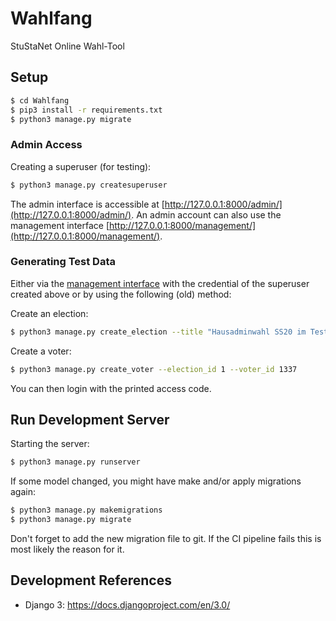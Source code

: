 # Wahlfang

StuStaNet Online Wahl-Tool

## Setup

```bash
$ cd Wahlfang
$ pip3 install -r requirements.txt
$ python3 manage.py migrate
```

### Admin Access

Creating a superuser (for testing):
```bash
$ python3 manage.py createsuperuser
```

The admin interface is accessible at [http://127.0.0.1:8000/admin/](http://127.0.0.1:8000/admin/).
An admin account can also use the management interface 
[http://127.0.0.1:8000/management/](http://127.0.0.1:8000/management/).


### Generating Test Data

Either via the [management interface](http://127.0.0.1:8000/management/) with the credential of the superuser created
above or by using the following (old) method:

Create an election:
```bash
$ python3 manage.py create_election --title "Hausadminwahl SS20 im Testhaus" --max-votes-yes 2
```

Create a voter:
```bash
$ python3 manage.py create_voter --election_id 1 --voter_id 1337
```

You can then login with the printed access code.

## Run Development Server
Starting the server:
```bash
$ python3 manage.py runserver
```

If some model changed, you might have make and/or apply migrations again:
```bash
$ python3 manage.py makemigrations
$ python3 manage.py migrate
```
Don't forget to add the new migration file to git. If the CI pipeline fails this is most likely the reason for it.

## Development References

- Django 3: https://docs.djangoproject.com/en/3.0/
